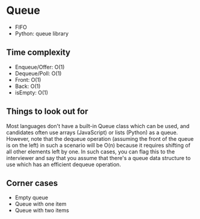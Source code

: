 # Queue

- FIFO
- Python: queue library

## Time complexity

- Enqueue/Offer: O(1)
- Dequeue/Poll: O(1)
- Front: O(1)
- Back: O(1)
- isEmpty: O(1)

## Things to look out for

Most languages don't have a built-in Queue class which can be used, and candidates often use arrays (JavaScript) or lists (Python) as a queue. However, note that the dequeue operation (assuming the front of the queue is on the left) in such a scenario will be O(n) because it requires shifting of all other elements left by one. In such cases, you can flag this to the interviewer and say that you assume that there's a queue data structure to use which has an efficient dequeue operation.

## Corner cases

- Empty queue
- Queue with one item
- Queue with two items

